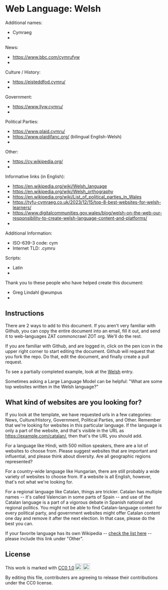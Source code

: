 # Web Language: Welsh

Additional names:
- Cymraeg
- 

News:
- https://www.bbc.com/cymrufyw
- 

Culture / History:
- https://eisteddfod.cymru/
- 

Government:
- https://www.llyw.cymru/
- 

Political Parties:
- https://www.plaid.cymru/
- https://www.plaidifanc.org/ (bilingual English-Welsh)
- 

Other:
- https://cy.wikipedia.org/
- 

Informative links (in English):
- https://en.wikipedia.org/wiki/Welsh_language
- https://en.wikipedia.org/wiki/Welsh_orthography
- https://en.wikipedia.org/wiki/List_of_political_parties_in_Wales
- https://tyfu-cymraeg.co.uk/2023/12/15/top-8-best-websites-for-welsh-learners/
- https://www.digitalcommunities.gov.wales/blog/welsh-on-the-web-our-responsibility-to-create-welsh-language-content-and-platforms/
- 

Additional Information:
- ISO-639-3 code: cym
- Internet TLD: .cymru

Scripts:
- Latin
- 

Thank you to these people who have helped create this document:
- Greg Lindahl @wumpus
- 

## Instructions

There are 2 ways to add to this document. If you aren't very familiar
with Github, you can copy the entire document into an email, fill it
out, and send it to web-languages ZAT commoncrawl ZOT org. We'll do the rest.

If you are familiar with Github, and are logged in, click on the pen
icon in the upper right corner to start editing the document.
Github will request that you fork the repo. Do that, edit the
document, and finally create a pull request.

To see a partially completed example, look at the
[Welsh](../living/welsh.md) entry.

Sometimes asking a Large Language Model can be helpful: "What are some
top websites written in the Welsh language?"

## What kind of websites are you looking for?

If you look at the template, we have requested urls in a few
categories: News, Culture/History, Government, Political Parties, and
Other. Remember that we're looking for websites in this particular
language. If the language is only a part of the website, and that's
visible in the URL as https://example.com/catalan/, then that's the
URL you should add.

For a language like Hindi, with 500 million speakers, there are a lot
of websites to choose from. Please suggest websites that are important
and influential, and please think about diversity. Are all geographic
regions represented?

For a country-wide language like Hungarian, there are still probably a
wide variety of websites to choose from. If a website is all English,
however, that's not what we're looking for.

For a regional language like Catalan, things are trickier. Catalan has
multiple names -- it's called Valencian in some parts of Spain -- and
use of the Catalan language is a part of a vigorous debate in Spanish
national and regional politics. You might not be able to find
Catalan-language content for every political party, and government
websites might offer Catalan content one day and remove it after
the next election. In that case, please do the best you can.

If your favorite language has its own Wikipedia -- [check the list here](https://en.wikipedia.org/wiki/List_of_Wikipedias) --
please include this link under "Other".

## License

<p xmlns:cc="http://creativecommons.org/ns#" >This work is marked with <a href="https://creativecommons.org/publicdomain/zero/1.0/?ref=chooser-v1" target="_blank" rel="license noopener noreferrer" style="display:inline-block;">CC0 1.0<img style="height:22px!important;margin-left:3px;vertical-align:text-bottom;" src="https://mirrors.creativecommons.org/presskit/icons/cc.svg?ref=chooser-v1" alt=""><img style="height:22px!important;margin-left:3px;vertical-align:text-bottom;" src="https://mirrors.creativecommons.org/presskit/icons/zero.svg?ref=chooser-v1" alt=""></a></p>

By editing this file, contributers are agreeing to release their contributions under the CC0 license.
